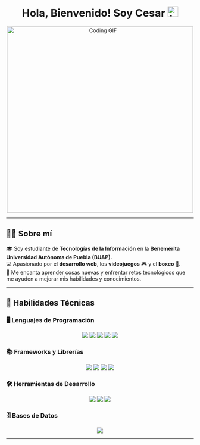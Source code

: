 <h1 align="center">Hola, Bienvenido! Soy Cesar <img src="https://user-images.githubusercontent.com/1303154/88677602-1635ba80-d120-11ea-84d8-d263ba5fc3c0.gif" width="28px" alt="hi"></h1>

<p align="center">
  <img src="https://media.giphy.com/media/qgQUggAC3Pfv687qPC/giphy.gif" width="500" alt="Coding GIF">
</p>

---

## 👨‍💻 Sobre mí  
🎓 Soy estudiante de **Tecnologías de la Información** en la **Benemérita Universidad Autónoma de Puebla (BUAP).**  
💻 Apasionado por el **desarrollo web**, los **videojuegos** 🎮 y el **boxeo** 🥊.  
🚀 Me encanta aprender cosas nuevas y enfrentar retos tecnológicos que me ayuden a mejorar mis habilidades y conocimientos.  

---

## 💼 Habilidades Técnicas  

### 🖥️ Lenguajes de Programación  
<p align="center">
  <img src="https://img.shields.io/badge/JavaScript-F7DF1E?style=for-the-badge&logo=javascript&logoColor=black">
  <img src="https://img.shields.io/badge/Python-3776AB?style=for-the-badge&logo=python&logoColor=white">
  <img src="https://img.shields.io/badge/C++-00599C?style=for-the-badge&logo=c%2B%2B&logoColor=white">
  <img src="https://img.shields.io/badge/HTML5-E34F26?style=for-the-badge&logo=html5&logoColor=white">
  <img src="https://img.shields.io/badge/CSS3-1572B6?style=for-the-badge&logo=css3&logoColor=white">
</p>

### 📚 Frameworks y Librerías  
<p align="center">
  <img src="https://img.shields.io/badge/Bootstrap-7952B3?style=for-the-badge&logo=bootstrap&logoColor=white">
  <img src="https://img.shields.io/badge/TailwindCSS-38B2AC?style=for-the-badge&logo=tailwind-css&logoColor=white">
  <img src="https://img.shields.io/badge/Vue.js-4FC08D?style=for-the-badge&logo=vue.js&logoColor=white">
  <img src="https://img.shields.io/badge/Node.js-339933?style=for-the-badge&logo=node.js&logoColor=white">
</p>

### 🛠️ Herramientas de Desarrollo  
<p align="center">
  <img src="https://img.shields.io/badge/Git-F05032?style=for-the-badge&logo=git&logoColor=white">
  <img src="https://img.shields.io/badge/GitHub-181717?style=for-the-badge&logo=github&logoColor=white">
  <img src="https://img.shields.io/badge/VSCode-007ACC?style=for-the-badge&logo=visual-studio-code&logoColor=white">
</p>

### 🗄️ Bases de Datos  
<p align="center">
  <img src="https://img.shields.io/badge/MySQL-4479A1?style=for-the-badge&logo=mysql&logoColor=white">
</p>

---
